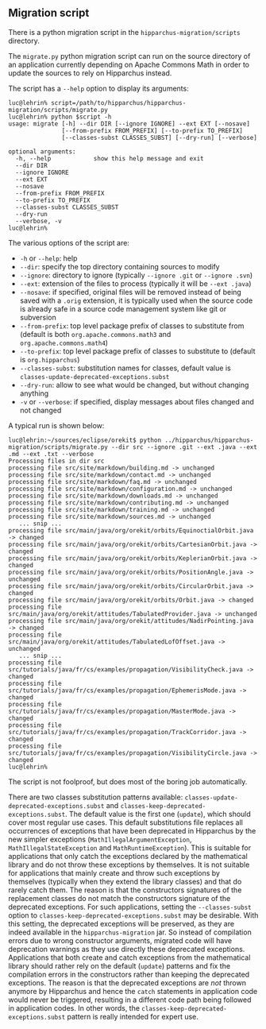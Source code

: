 ## Migration script

There is a python migration script in the `hipparchus-migration/scripts` directory.

The `migrate.py` python migration script can run on the source directory of an
application currently depending on Apache Commons Math in order to update the
sources to rely on Hipparchus instead.

The script has a `--help` option to display its arguments:

    luc@lehrin% script=/path/to/hipparchus/hipparchus-migration/scripts/migrate.py
    luc@lehrin% python $script -h
    usage: migrate [-h] --dir DIR [--ignore IGNORE] --ext EXT [--nosave]
                   [--from-prefix FROM_PREFIX] [--to-prefix TO_PREFIX]
                   [--classes-subst CLASSES_SUBST] [--dry-run] [--verbose]

    optional arguments:
      -h, --help            show this help message and exit
      --dir DIR
      --ignore IGNORE
      --ext EXT
      --nosave
      --from-prefix FROM_PREFIX
      --to-prefix TO_PREFIX
      --classes-subst CLASSES_SUBST
      --dry-run
      --verbose, -v
    luc@lehrin%

The various options of the script are:

  * `-h` or `--help`: help
  * `--dir`: specify the top directory containing sources to modify
  * `--ignore`: directory to ignore (typically `--ignore .git` or `--ignore .svn`)
  * `--ext`: extension of the files to process (typically it will be `--ext .java`)
  * `--nosave`: if specified, original files will be removed instead of being saved with a `.orig` extension,
              it is typically used when the source code is already safe in a source code management system
              like git or subversion
  * `--from-prefix`: top level package prefix of classes to substitute from
                     (default is both `org.apache.commons.math3` and `org.apache.commons.math4`)
  * `--to-prefix`: top level package prefix of classes to substitute to
                   (default is `org.hipparchus`)
  * `--classes-subst`: substitution names for classes, default value is `classes-update-deprecated-exceptions.subst`
  * `--dry-run`: allow to see what would be changed, but without changing anything
  * `-v` or `--verbose`: if specified, display messages about files changed and not changed 

A typical run is shown below:

    luc@lehrin:~/sources/eclipse/orekit$ python ../hipparchus/hipparchus-migration/scripts/migrate.py --dir src --ignore .git --ext .java --ext .md --ext .txt --verbose
    Processing files in dir src
    processing file src/site/markdown/building.md -> unchanged
    processing file src/site/markdown/contact.md -> unchanged
    processing file src/site/markdown/faq.md -> unchanged
    processing file src/site/markdown/configuration.md -> unchanged
    processing file src/site/markdown/downloads.md -> unchanged
    processing file src/site/markdown/contributing.md -> unchanged
    processing file src/site/markdown/training.md -> unchanged
    processing file src/site/markdown/sources.md -> unchanged
       ... snip ...
    processing file src/main/java/org/orekit/orbits/EquinoctialOrbit.java -> changed
    processing file src/main/java/org/orekit/orbits/CartesianOrbit.java -> changed
    processing file src/main/java/org/orekit/orbits/KeplerianOrbit.java -> changed
    processing file src/main/java/org/orekit/orbits/PositionAngle.java -> unchanged
    processing file src/main/java/org/orekit/orbits/CircularOrbit.java -> changed
    processing file src/main/java/org/orekit/orbits/Orbit.java -> changed
    processing file src/main/java/org/orekit/attitudes/TabulatedProvider.java -> unchanged
    processing file src/main/java/org/orekit/attitudes/NadirPointing.java -> changed
    processing file src/main/java/org/orekit/attitudes/TabulatedLofOffset.java -> unchanged
       ... snip ...
    processing file src/tutorials/java/fr/cs/examples/propagation/VisibilityCheck.java -> changed
    processing file src/tutorials/java/fr/cs/examples/propagation/EphemerisMode.java -> changed
    processing file src/tutorials/java/fr/cs/examples/propagation/MasterMode.java -> changed
    processing file src/tutorials/java/fr/cs/examples/propagation/TrackCorridor.java -> changed
    processing file src/tutorials/java/fr/cs/examples/propagation/VisibilityCircle.java -> changed
    luc@lehrin%

The script is not foolproof, but does most of the boring job automatically.

There are two classes substitution patterns available: `classes-update-deprecated-exceptions.subst`
and `classes-keep-deprecated-exceptions.subst`. The default value is the first one (`update`), which
should cover most regular use cases. This default substitutions file replaces all occurrences of
exceptions that have been deprecated in Hipparchus by the new simpler exceptions (`MathIllegalArgumentException`,
`MathIllegalStateException` and `MathRuntimeException`). This is suitable for applications that
only catch the exceptions declared by the mathematical library and do not throw these exceptions
by themselves. It is not suitable for applications that mainly create and throw such exceptions by
themselves (typically when they extend the library classes) and that do rarely catch them. The reason
is that the constructors signatures of the replacement classes do not match the constructors signature
of the deprecated exceptions. For such applications, setting the `--classes-subst` option to
`classes-keep-deprecated-exceptions.subst` may be desirable. With this setting, the deprecated exceptions
will be preserved, as they are indeed available in the `hipparchus-migration` jar. So instead
of compilation errors due to wrong constructor arguments, migrated code will have deprecation
warnings as they use directly these deprecated exceptions. Applications that both create and catch
exceptions from the mathematical library should rather rely on the default (`update`) patterns
and fix the compilation errors in the constructors rather than keeping the deprecated exceptions.
The reason is that the deprecated exceptions are _not_ thrown anymore by Hipparchus and hence the
`catch` statements in application code would never be triggered, resulting in a different code path
being followed in application codes. In other words, the `classes-keep-deprecated-exceptions.subst`
pattern is really intended for expert use.